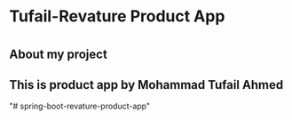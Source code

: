 <h1>Tufail-Revature Product App<h1>

<h2>About my project</h2>

<h2>This is product app by Mohammad Tufail Ahmed </h2>"# spring-boot-revature-product-app" 
